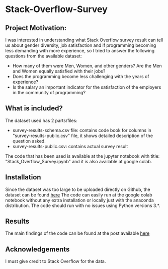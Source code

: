 # Stack-Overflow-Survey

## Project Motivation:
I was interested in understanding what Stack Overflow survey result can tell us about gender diversity, job satisfaction and if programming becoming less demanding with more experience, so I tried to answer the following questions from the available dataset:

- How many of them were Men, Women, and other genders? Are the Men and Women equally satisfied with their jobs?
- Does the programming become less challenging with the years of experience?
- Is the salary an important indicator for the satisfaction of the employers in the community of programming?

## What is included?

The dataset used has 2 parts/files:
- survey-results-schema.csv file: contains code book for columns in "survey-results-public.csv" file, it shows detailed description of the question asked.
- survey-results-public.csv: contains actual survey result

The code that has been used is available at the jupyter notebook with title: "Stack_Overflow_Survey.ipynb" and it is also available at google colab.

## Installation
Since the dataset was too large to be uploaded directly on Github, the dataset can be found [here](https://insights.stackoverflow.com/survey)
The code can easily run at the google colab notebook without any extra installation or locally just with the anaconda distribution. The code should run with no issues using Python versions 3.*.

## Results
The main findings of the code can be found at the post available [here](https://medium.com/p/5d105aed1856/edit)

## Acknowledgements
I must give credit to Stack Overflow for the data. 

